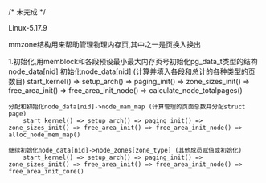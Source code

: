 /* 未完成 */

Linux-5.17.9

mmzone结构用来帮助管理物理内存页,其中之一是页换入换出

1.初始化,用memblock和各段预设最小最大内存页号初始化pg_data_t类型的结构node_data[nid]
	初始化node_data[nid] (计算并填入各段和总计的各种类型的页数目)
		start_kernel() => setup_arch() => paging_init() => zone_sizes_init() => free_area_init() => free_area_init_node() => calculate_node_totalpages()

	分配和初始化node_data[nid]->node_mam_map (计算管理的页面总数并分配struct page)
		start_kernel() => setup_arch() => paging_init() => zone_sizes_init() => free_area_init() => free_area_init_node() => alloc_node_mem_map()
	
	继续初始化node_data[nid]->node_zones[zone_type] (其他成员赋值或初始化)
		start_kernel() => setup_arch() => paging_init() => zone_sizes_init() => free_area_init() => free_area_init_node() => free_area_init_core()